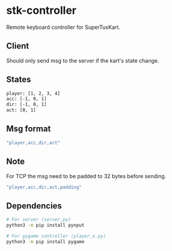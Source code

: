 # stk-controller

Remote keyboard controller for SuperTuxKart.

## Client

Should only send msg to the server if the kart's state change.

## States

```sh
player: [1, 2, 3, 4]
acc: [-1, 0, 1]
dir: [-1, 0, 1]
act: [0, 1]
```

## Msg format

```sh
"player,acc,dir,act"
```

## Note

For TCP the msg need to be padded to 32 bytes before sending.

```sh
"player,acc,dir,act,padding"
```

## Dependencies

```sh
# For server (server.py)
python3 -m pip install pynput
```

```sh
# For pygame controller (player_x.py)
python3 -m pip install pygame
```
